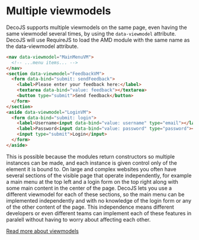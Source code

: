 <div class="page-header">
  <h1>Multiple viewmodels</h1>
</div>

DecoJS supports multiple viewmodels on the same page, even having the same viewmodel several times, by using the `data-viewmodel` attribute. DecoJS will use RequireJS to load the AMD module with the same name as the data-viewmodel attribute.

```html
<nav data-viewmodel="MainMenuVM">
  <!-- ...menu items... -->
</nav>
<section data-viewmodel="FeedbackVM">
  <form data-bind="submit: sendFeedback">
    <label>Please enter your feedback here:</label>
    <textarea data-bind="value: feedback"></textarea>
    <button type="submit">Send feedback</button>
  </form>
</section>
<aside data-viewmodel="LoginVM">
  <form data-bind="submit: login">
    <label>Username<input data-bind="value: username" type="email"></label>
    <label>Password<input data-bind="value: password" type="password"></label>
    <input type="submit">Login</input>
  </form>
</aside>
```

This is possible because the modules return constructors so multiple instances can be made, and each instance is given control only of the element it is bound to. On large and complex websites you often have several sections of the visible page that operate independently, for example a main menu at the top left and a login form on the top right along with some main content in the center of the page. DecoJS lets you use a different viewmodel for each of these sections, so the main menu can be implemented independently and with no knowledge of the login form or any of the other content of the page. This independence means different developers or even different teams can implement each of these features in paralell without having to worry about affecting each other.

[Read more about viewmodels](#/reference/viewmodel)